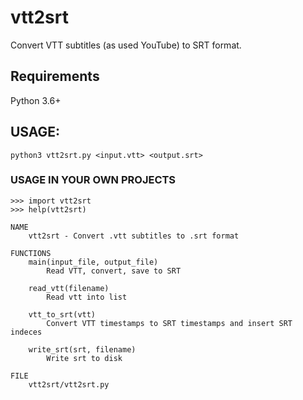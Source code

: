 # vtt2srt
Convert VTT subtitles (as used YouTube) to SRT format. 

## Requirements
Python 3.6+

## USAGE:

`python3 vtt2srt.py <input.vtt> <output.srt>`

### USAGE IN YOUR OWN PROJECTS

```
>>> import vtt2srt
>>> help(vtt2srt)

NAME
    vtt2srt - Convert .vtt subtitles to .srt format

FUNCTIONS
    main(input_file, output_file)
        Read VTT, convert, save to SRT

    read_vtt(filename)
        Read vtt into list

    vtt_to_srt(vtt)
        Convert VTT timestamps to SRT timestamps and insert SRT indeces

    write_srt(srt, filename)
        Write srt to disk

FILE
    vtt2srt/vtt2srt.py
```

